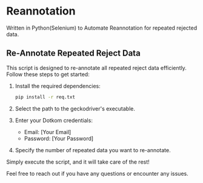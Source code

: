 # Reannotation
Written in Python(Selenium) to Automate Reannotation for repeated rejected data.
## Re-Annotate Repeated Reject Data

This script is designed to re-annotate all repeated reject data efficiently. Follow these steps to get started:

1. Install the required dependencies:

    ```bash
    pip install -r req.txt
    ```

2. Select the path to the geckodriver's executable.

3. Enter your Dotkom credentials:

    - Email: [Your Email]
    - Password: [Your Password]

4. Specify the number of repeated data you want to re-annotate.

Simply execute the script, and it will take care of the rest!

Feel free to reach out if you have any questions or encounter any issues.
